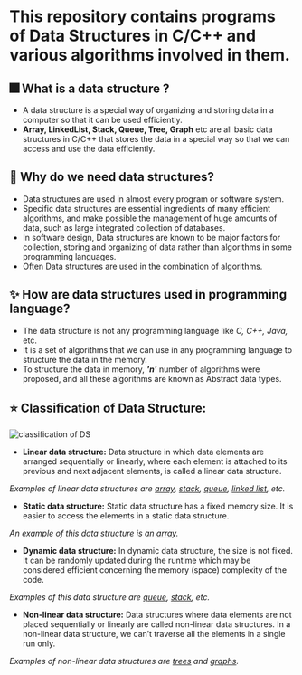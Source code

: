 # This repository contains programs of Data Structures in C/C++ and various algorithms involved in them.
## 🎆 What is a data structure ?
- A data structure is a special way of organizing and storing data in a computer so that it can be used efficiently.
- **Array, LinkedList, Stack, Queue, Tree, Graph** etc are all basic data structures in C/C++ that stores the data in a special way so that we can access and use the data efficiently.

## 🎇 Why do we need data structures?
- Data structures are used in almost every program or software system.
- Specific data structures are essential ingredients of many efficient algorithms, and make possible the management of huge amounts of data, such as large integrated collection of databases.
- In software design, Data structures are known to be major factors for collection, storing and organizing of data rather than algorithms in some programming languages.
- Often Data structures are used in the combination of algorithms.

## ✨ How are data structures used in programming language?
- The data structure is not any programming language like _C, C++, Java,_ etc.
- It is a set of algorithms that we can use in any programming language to structure the data in the memory.
- To structure the data in memory, **_'n'_** number of algorithms were proposed, and all these algorithms are known as Abstract data types.

## ⭐ Classification of Data Structure: 
![classification of DS](https://media.geeksforgeeks.org/wp-content/uploads/20220520182504/ClassificationofDataStructure-660x347.jpg)

- **Linear data structure:** Data structure in which data elements are arranged sequentially or linearly, where each element is attached to its previous and next adjacent elements, is called a linear data structure. 

_Examples of linear data structures are [array](https://www.geeksforgeeks.org/array/), [stack](https://www.geeksforgeeks.org/stack/), [queue](https://www.geeksforgeeks.org/queue/), [linked list](https://www.geeksforgeeks.org/data-structures/linked-list/), etc._
  - **Static data structure:** Static data structure has a fixed memory size. It is easier to access the elements in a static data structure. 

_An example of this data structure is an [array](https://www.geeksforgeeks.org/array/)._
  - **Dynamic data structure:** In dynamic data structure, the size is not fixed. It can be randomly updated during the runtime which may be considered efficient concerning the memory (space) complexity of the code. 

_Examples of this data structure are [queue](https://www.geeksforgeeks.org/queue/), [stack](https://www.geeksforgeeks.org/stack/), etc._
- **Non-linear data structure:** Data structures where data elements are not placed sequentially or linearly are called non-linear data structures. In a non-linear data structure, we can’t traverse all the elements in a single run only. 

_Examples of non-linear data structures are [trees](https://www.geeksforgeeks.org/tree-data-structure/) and [graphs](https://www.geeksforgeeks.org/graph-data-structure-and-algorithms/)._
